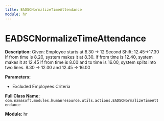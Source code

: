 ```yaml
---
title: EADSCNormalizeTimeAttendance
module: hr
---
```


# EADSCNormalizeTimeAttendance

**Description:** Given: Employee starts at 8.30 -> 12
Second Shift: 12.45->17.30
If from time is 8.20, system makes it at 8.30.
If from time is 12.40, system makes it at 12.45
If from time is 8.00 and to time is 16.00, system splits into two lines. 8.30 -> 12.00 and 12.45 -> 16.00

**Parameters:**
- Excluded Employees Criteria

**Full Class Name:** `com.namasoft.modules.humanresource.utils.actions.EADSCNormalizeTimeAttendance`

**Module:** hr

